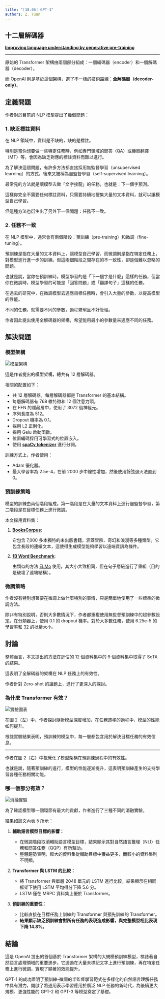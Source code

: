 ```yaml
---
title: "[18.06] GPT-1"
authors: Z. Yuan
---
```


## 十二層解碼器

[**Improving language understanding by generative pre-training**](https://cdn.openai.com/research-covers/language-unsupervised/language_understanding_paper.pdf)

---

原始的 Transformer 架構由兩個部分組成：一個編碼器（encoder）和一個解碼器（decoder）。

而 OpenAI 則是基於這個架構，選了不一樣的技術路線：**全解碼器（decoder-only）**。

## 定義問題

作者對於目前的 NLP 模型提出了幾個問題：

### 1. 缺乏標註資料

在 NLP 領域中，資料是不缺的，缺的是標註。

特別是當你想要做一些特定任務時，例如專門領域的問答（QA）或機器翻譯（MT）等，會因為缺乏對應的標註資料而難以進行。

為了解決這個問題，有許多方法都直接採用無監督學習（unsupervised learning）的方式，後來又被稱為自監督學習（self-supervised learning）。

最常見的方法就是讓模型去做「文字接龍」的任務，也就是：下一個字預測。

這樣你完全不需要任何標註資料，只需要持續地搜集大量的文本資料，就可以讓模型自己學習。

但這種方法也衍生出了另外下一個問題：任務不一致。

### 2. 任務不一致

在 NLP 模型中，通常會有兩個階段：預訓練（pre-training）和微調（fine-tuning）。

預訓練是指在大量的文本資料上，讓模型自己學習，而微調則是指在特定任務上，對模型進行進一步的訓練。但這兩個階段之間存在的不一致性，卻是個難以忽略的問題。

也就是說，當你在預訓練時，模型學習的是「下一個字是什麼」這樣的任務，但當你在微調時，模型學習的可能是「回答問題」或「翻譯句子」這樣的任務。

在過去的研究中，在微調模型去適應目標任務時，會引入大量的參數，以提高模型的性能。

不同的任務，就需要不同的參數，過程繁瑣且不好管理。

作者因此提出使用全解碼器的架構，希望能用最小的參數量來適應不同的任務。

## 解決問題

### 模型架構

![模型架構](./img/img1.jpg)

這是作者提出的模型架構，總共有 12 層解碼器。

相關的配置如下：

- 共 12 層解碼器，每層解碼器都是 Transformer 的基本結構。
- 每層解碼器有 768 維特徵和 12 個注意力頭。
- 在 FFN 的隱藏層中，使用了 3072 個神經元。
- 序列長度為 512。
- Dropout 機率為 0.1。
- 採用 L2 正則化。
- 採用 Gelu 啟動函數。
- 位置編碼採用可學習式的位置嵌入。
- 使用 [**spaCy tokenizer**](https://spacy.io/api/tokenizer**) 進行分詞。

訓練方式上，作者使用：

- Adam 優化器。
- 最大學習率為 2.5e-4，在前 2000 步中線性增加，然後使用餘弦退火法直到 0。

### 預訓練策略

模型的訓練由兩個階段組成，第一階段是在大量的文本資料上進行自監督學習，第二階段是在目標任務上進行微調。

本文採用資料集：

1. [**BooksCorpus**](https://arxiv.org/abs/1506.06724):

   它包含 7,000 多本獨特的未出版書籍，涵蓋冒險、奇幻和浪漫等多種類型。它包含長段的連續文本，這使得生成模型能夠學習以遠端資訊為條件。

2. [**1B Word Benchmark**](https://www.statmt.org/lm-benchmark/):

   由類似的方法 [ELMo](https://arxiv.org/abs/1802.05365) 使用，其大小大致相同，但在句子層級進行了重組（目的是破壞了遠端結構）。

### 微調策略

作者沒有特別想著要在微調上做什麼特別的事情，只是簡單地使用了一些標準的微調方法。

除非有特別說明，否則大多數情況下，作者都重複使用無監督預訓練中的超參數設定。在分類器上，使用 0.1 的 dropout 機率。對於大多數任務，使用 6.25e-5 的學習率和 32 的批量大小。

## 討論

整體而言，本文提出的方法在評估的 12 個資料集中的 9 個資料集中取得了 SoTA 的結果。

這表明了全解碼器的架構在 NLP 任務上的有效性。

作者針對 Zero-shot 的議題上，進行了更深入的探討。

### 為什麼 Transformer 有效？

![實驗圖表](./img/img2.jpg)

在圖 2（左）中，作者探討隨折模型深度增加，在任務遷移的過程中，模型的性能如何提升。

根據實驗結果表明，預訓練的模型中，每一層都包含用於解決目標任務的有效信息。

---

作者在圖 2（右）中視覺化了模型架構在預訓練過程中的有效性。

也就是說，隨著預訓練的進行，模型的性能逐漸提升，這表明預訓練產生的支持學習各種任務相關功能。

### 哪一個部分有效？

![消融實驗](./img/img3.jpg)

為了確認模型哪一個環節有最大的貢獻，作者進行了三種不同的消融實驗。

結果如論文內表 5 所示：

1. **輔助語言模型目標的影響：**

   - 在微調階段取消輔助語言模型目標，結果顯示其對自然語言推理（NLI）任務和問答任務（QQP）有所幫助。
   - 整體趨勢表明，較大的資料集從輔助目標中獲益更多，而較小的資料集則不明顯。

2. **Transformer 與 LSTM 的比較：**

   - 將 Transformer 與單層 2048 單元的 LSTM 進行比較，結果顯示在相同框架下使用 LSTM 平均得分下降 5.6 分。
   - LSTM 僅在 MRPC 資料集上優於 Transformer。

3. **預訓練的重要性：**
   - 比較直接在目標任務上訓練的 Transformer 與預先訓練的 Transformer。
   - **結果顯示缺乏預訓練會對所有任務的表現造成影響，與完整模型相比表現下降 14.8%。**

## 結論

這是 OpenAI 提出的首個基於 Transformer 架構的大規模預訓練模型，標誌著自然語言處理領域的重要進步。它透過在大量未標記文字上進行預訓練，再在特定任務上進行微調，實現了顯著的效能提升。

GPT-1 的成功證明了預訓練-微調的半監督學習範式在多樣化的自然語言理解任務中具有潛力，開啟了將通用表示學習應用於廣泛 NLP 任務的新時代，為後續更大規模、更強性能的 GPT-2 和 GPT-3 等模型奠定了基礎。
